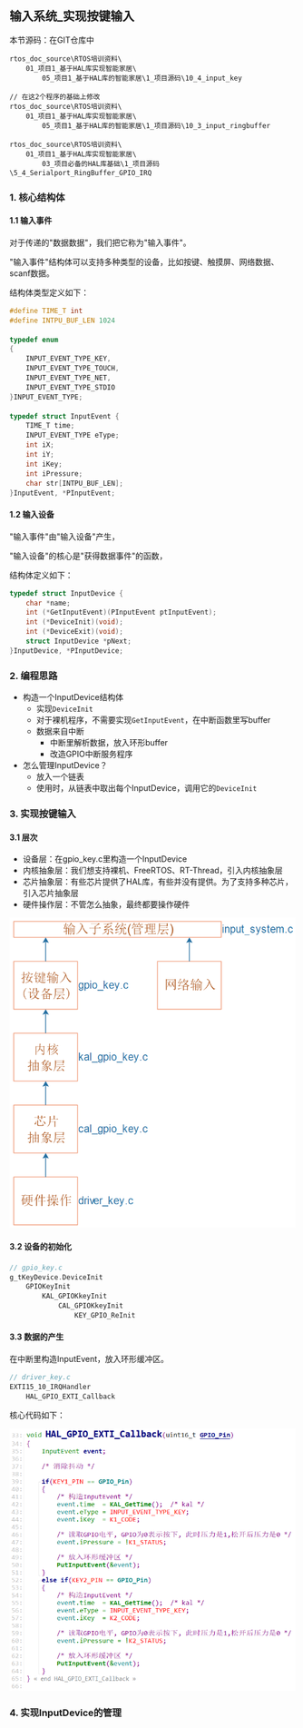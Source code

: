 ## 输入系统_实现按键输入

本节源码：在GIT仓库中

```shell
rtos_doc_source\RTOS培训资料\
	01_项目1_基于HAL库实现智能家居\
		05_项目1_基于HAL库的智能家居\1_项目源码\10_4_input_key
		
// 在这2个程序的基础上修改
rtos_doc_source\RTOS培训资料\
	01_项目1_基于HAL库实现智能家居\
		05_项目1_基于HAL库的智能家居\1_项目源码\10_3_input_ringbuffer

rtos_doc_source\RTOS培训资料\
	01_项目1_基于HAL库实现智能家居\
		03_项目必备的HAL库基础\1_项目源码\5_4_Serialport_RingBuffer_GPIO_IRQ
```




### 1. 核心结构体

#### 1.1 输入事件

对于传递的"数据数据"，我们把它称为"输入事件"。

"输入事件"结构体可以支持多种类型的设备，比如按键、触摸屏、网络数据、scanf数据。

结构体类型定义如下：

```c
#define TIME_T int
#define INTPU_BUF_LEN 1024

typedef enum
{    
	INPUT_EVENT_TYPE_KEY,
	INPUT_EVENT_TYPE_TOUCH,
	INPUT_EVENT_TYPE_NET,
	INPUT_EVENT_TYPE_STDIO
}INPUT_EVENT_TYPE;

typedef struct InputEvent {
	TIME_T time;
	INPUT_EVENT_TYPE eType;
	int iX;
	int iY;
	int iKey;
	int iPressure;
	char str[INTPU_BUF_LEN];
}InputEvent, *PInputEvent;
```



#### 1.2 输入设备

"输入事件"由"输入设备"产生，

"输入设备"的核心是"获得数据事件"的函数，

结构体定义如下：

```c
typedef struct InputDevice {
	char *name;
	int (*GetInputEvent)(PInputEvent ptInputEvent);
	int (*DeviceInit)(void);
	int (*DeviceExit)(void);
	struct InputDevice *pNext;
}InputDevice, *PInputDevice;
```




### 2. 编程思路

* 构造一个InputDevice结构体
  * 实现`DeviceInit`
  * 对于裸机程序，不需要实现`GetInputEvent`，在中断函数里写buffer
  * 数据来自中断
    * 中断里解析数据，放入环形buffer
    * 改造GPIO中断服务程序
* 怎么管理InputDevice？
  * 放入一个链表
  * 使用时，从链表中取出每个InputDevice，调用它的`DeviceInit`



### 3. 实现按键输入

#### 3.1 层次

* 设备层：在gpio_key.c里构造一个InputDevice
* 内核抽象层：我们想支持裸机、FreeRTOS、RT-Thread，引入内核抽象层
* 芯片抽象层：有些芯片提供了HAL库，有些并没有提供。为了支持多种芯片，引入芯片抽象层
* 硬件操作层：不管怎么抽象，最终都要操作硬件

![image-20210924111033357](pic/project1/04_input_system_level.png)

#### 3.2 设备的初始化

```c
// gpio_key.c
g_tKeyDevice.DeviceInit
    GPIOKeyInit
    	KAL_GPIOKkeyInit
    		CAL_GPIOKkeyInit
    			KEY_GPIO_ReInit
```



#### 3.3 数据的产生

在中断里构造InputEvent，放入环形缓冲区。

```c
// driver_key.c
EXTI15_10_IRQHandler
    HAL_GPIO_EXTI_Callback    	
```

核心代码如下：

![image-20210924111711451](pic/project1/05_input_event_in_isr.png)





### 4. 实现InputDevice的管理







